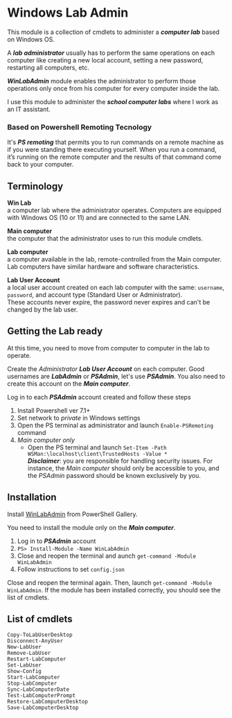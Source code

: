 # Windows Lab Admin

This module is a collection of cmdlets to administer a ***computer lab*** based on Windows OS.

A ***lab administrator*** usually has to perform the same operations on each computer like creating a new local account, setting a new password, restarting all computers, etc.

***WinLabAdmin*** module enables the administrator to perform those operations only once from his computer for every computer inside the lab.

I use this module to administer the ***school computer labs*** where I work as an IT assistant. 


### Based on Powershell Remoting Tecnology

It's ***PS remoting*** that permits you to run commands on a remote machine as if you were standing there executing yourself. When you run a command, it’s running on the remote computer and the results of that command come back to your computer.

## Terminology

**Win Lab**  
a computer lab where the administrator operates. Computers are equipped with Windows OS (10 or 11) and are connected to the same LAN.

**Main computer**  
the computer that the administrator uses to run this module cmdlets.

**Lab computer**  
a computer available in the lab, remote-controlled from the Main computer. Lab computers have similar hardware and software characteristics.

**Lab User Account**  
a local user account created on each lab computer with the same: `username`, `password`, and account type (Standard User or Administrator).  
These accounts never expire, the password never expires and can't be changed by the lab user.
  
## Getting the Lab ready
At this time, you need to move from computer to computer in the lab to operate.

Create the *Administrator* ***Lab User Account*** on each computer. Good usernames are ***LabAdmin*** or ***PSAdmin***, let's use ***PSAdmin***. You also need to create this account on the ***Main computer***.

Log in to each ***PSAdmin*** account created and follow these steps

1. Install Powershell ver 7.1+
2. Set network to *private* in Windows settings
3. Open the PS terminal as administrator and launch `Enable-PSRemoting` command 
4. *Main computer only*
    - Open the PS terminal and launch `Set-Item -Path WSMan:\localhost\client\TrustedHosts -Value *`  
    ***Disclaimer***: you are responsible for handling security issues. For instance, the *Main computer* should only be accessible to you, and the *PSAdmin* password should be known exclusively by you.

## Installation
Install [WinLabAdmin](https://www.powershellgallery.com/packages/WinLabAdmin/0.0.1) from PowerShell Gallery.

You need to install the module only on the ***Main computer***.
 
1. Log in to ***PSAdmin*** account
2. `PS> Install-Module -Name WinLabAdmin`
3. Close and reopen the terminal and aunch `get-command -Module WinLabAdmin`
4. Follow instructions to set `config.json`

Close and reopen the terminal again. Then, launch `get-command -Module WinLabAdmin`. If the module has been installed correctly, you should see the list of cmdlets.

## List of cmdlets

`Copy-ToLabUserDesktop`  
`Disconnect-AnyUser`  
`New-LabUser`  
`Remove-LabUser`  
`Restart-LabComputer`  
`Set-LabUser`  
`Show-Config`  
`Start-LabComputer`  
`Stop-LabComputer`  
`Sync-LabComputerDate`  
`Test-LabComputerPrompt`  
`Restore-LabComputerDesktop`  
`Save-LabComputerDesktop`
